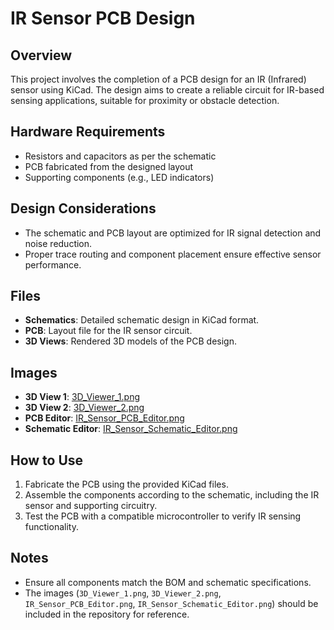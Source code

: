 <xaiArtifact artifact_id="5a4d996c-3246-420d-bf3d-0658d1ca5953" artifact_version_id="9ba61861-3472-408f-b2ec-4bdb2014a788" title="README.md" contentType="text/markdown">

# IR Sensor PCB Design

## Overview
This project involves the completion of a PCB design for an IR (Infrared) sensor using KiCad. The design aims to create a reliable circuit for IR-based sensing applications, suitable for proximity or obstacle detection.

## Hardware Requirements
- Resistors and capacitors as per the schematic
- PCB fabricated from the designed layout
- Supporting components (e.g., LED indicators)

## Design Considerations
- The schematic and PCB layout are optimized for IR signal detection and noise reduction.
- Proper trace routing and component placement ensure effective sensor performance.

## Files
- **Schematics**: Detailed schematic design in KiCad format.
- **PCB**: Layout file for the IR sensor circuit.
- **3D Views**: Rendered 3D models of the PCB design.

## Images
- **3D View 1**: [3D_Viewer_1.png](3D_Viewer_1.png)
- **3D View 2**: [3D_Viewer_2.png](3D_Viewer_2.png)
- **PCB Editor**: [IR_Sensor_PCB_Editor.png](IR_Sensor_PCB_Editor.png)
- **Schematic Editor**: [IR_Sensor_Schematic_Editor.png](IR_Sensor_Schematic_Editor.png)

## How to Use
1. Fabricate the PCB using the provided KiCad files.
2. Assemble the components according to the schematic, including the IR sensor and supporting circuitry.
3. Test the PCB with a compatible microcontroller to verify IR sensing functionality.

## Notes
- Ensure all components match the BOM and schematic specifications.
- The images (`3D_Viewer_1.png`, `3D_Viewer_2.png`, `IR_Sensor_PCB_Editor.png`, `IR_Sensor_Schematic_Editor.png`) should be included in the repository for reference.